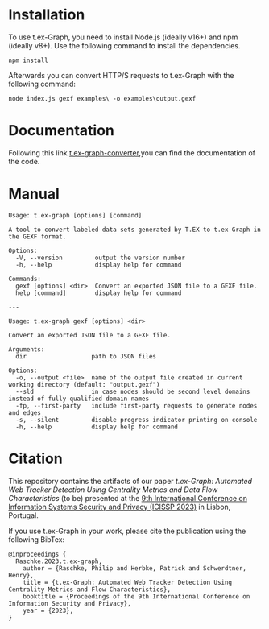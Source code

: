# Installation

To use t.ex-Graph, you need to install Node.js (ideally v16+) and npm (ideally v8+). Use the following command to install the dependencies.

```npm install```

Afterwards you can convert HTTP/S requests to t.ex-Graph with the following command:

```node index.js gexf examples\ -o examples\output.gexf```

# Documentation

Following this link [t.ex-graph-converter](https://t-ex-tools.github.io/t.ex-graph-converter/),you can find the documentation of the code.

# Manual

```
Usage: t.ex-graph [options] [command]

A tool to convert labeled data sets generated by T.EX to t.ex-Graph in the GEXF format.

Options:
  -V, --version         output the version number       
  -h, --help            display help for command        

Commands:
  gexf [options] <dir>  Convert an exported JSON file to a GEXF file.
  help [command]        display help for command

---

Usage: t.ex-graph gexf [options] <dir>

Convert an exported JSON file to a GEXF file.

Arguments:
  dir                  path to JSON files

Options:
  -o, --output <file>  name of the output file created in current working directory (default: "output.gexf")    
  --sld                in case nodes should be second level domains instead of fully qualified domain names     
  -fp, --first-party   include first-party requests to generate nodes and edges
  -s, --silent         disable progress indicator printing on console
  -h, --help           display help for command  
```

# Citation

This repository contains the artifacts of our paper *t.ex-Graph: Automated Web Tracker Detection Using Centrality Metrics and Data Flow Characteristics* (to be) presented at the [9th International Conference on Information Systems Security and Privacy (ICISSP 2023)](https://icissp.scitevents.org/) in Lisbon, Portugal.

If you use t.ex-Graph in your work, please cite the publication using the following BibTex:

```
@inproceedings { 
  Raschke.2023.t.ex-graph,
    author = {Raschke, Philip and Herbke, Patrick and Schwerdtner, Henry},
    title = {t.ex-Graph: Automated Web Tracker Detection Using Centrality Metrics and Flow Characteristics},
    booktitle = {Proceedings of the 9th International Conference on Information Security and Privacy},
    year = {2023},
}
```
